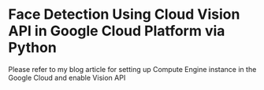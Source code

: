 # Face Detection Using Cloud Vision API in Google Cloud Platform via Python

Please refer to my blog article for setting up Compute Engine instance in the Google Cloud and enable Vision API
